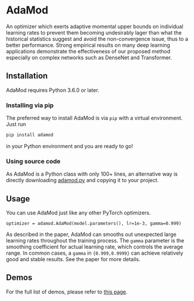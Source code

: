 ﻿# AdaMod

An optimizer which exerts adaptive momental upper bounds on individual learning rates to prevent them becoming undesirably lager than what the historical statistics suggest and avoid the non-convergence issue, thus to a better performance. Strong empirical results on many deep learning applications demonstrate the effectiveness of our proposed method especially on complex networks such as DenseNet and Transformer.

## Installation

AdaMod requires Python 3.6.0 or later.

### Installing via pip

The preferred way to install AdaMod is via `pip` with a virtual environment.
Just run 
```bash
pip install adamod
```
in your Python environment and you are ready to go!

### Using source code

As AdaMod is a Python class with only 100+ lines, an alternative way is directly downloading
[adamod.py](./adamod/adamod.py) and copying it to your project.

## Usage

You can use AdaMod just like any other PyTorch optimizers.

```python3
optimizer = adamod.AdaMod(model.parameters(), lr=1e-3, gamma=0.999)
```
As described in the paper, AdaMod can smooths out unexpected large learning rates throughout the training process. The `gamma` parameter is the smoothing coefficient for actual learning rate, which controls the average range. In common cases, a `gamma` in `{0.999,0.9999}` can achieve relatively good and stable results. See the paper for more details.

## Demos

For the full list of demos, please refer to [this page](./demos).







